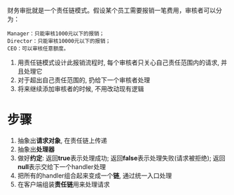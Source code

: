 财务审批就是一个责任链模式。假设某个员工需要报销一笔费用，审核者可以分为：

    Manager：只能审核1000元以下的报销；
    Director：只能审核10000元以下的报销；
    CEO：可以审核任意额度。

1. 用责任链模式设计此报销流程时, 每个审核者只关心自己责任范围内的请求, 并且处理它
2. 对于超出自己责任范围的, 扔给下一个审核者处理
3. 将来继续添加审核者的时候, 不用改动现有逻辑 

# 步骤
1. 抽象出**请求对象**, 在责任链上传递
2. 抽象出**处理器**
3. 做好**约定**: 返回**true**表示处理成功; 返回**false**表示处理失败(请求被拒绝); 返回**null**表示交给下一个handler处理
4. 把所有的handler组合起来变成一个**链**, 通过统一入口处理
5. 在客户端组装**责任链**用来处理请求